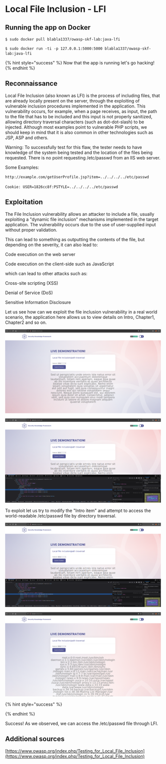 # Local File Inclusion - LFI

## Running the app on Docker

```
$ sudo docker pull blabla1337/owasp-skf-lab:java-lfi
```

```
$ sudo docker run -ti -p 127.0.0.1:5000:5000 blabla1337/owasp-skf-lab:java-lfi
```

{% hint style="success" %}
Now that the app is running let's go hacking!
{% endhint %}

## Reconnaissance

Local File Inclusion (also known as LFI) is the process of including files, that are already locally present on the server, through the exploiting of vulnerable inclusion procedures implemented in the application. This vulnerability occurs, for example, when a page receives, as input, the path to the file that has to be included and this input is not properly sanitized, allowing directory traversal characters (such as dot-dot-slash) to be injected. Although most examples point to vulnerable PHP scripts, we should keep in mind that it is also common in other technologies such as JSP, ASP and others.

Warning: To successfully test for this flaw, the tester needs to have knowledge of the system being tested and the location of the files being requested. There is no point requesting /etc/passwd from an IIS web server.

Some Examples:

```
http://example.com/getUserProfile.jsp?item=../../../../etc/passwd

Cookie: USER=1826cc8f:PSTYLE=../../../../etc/passwd
```

## Exploitation

The File Inclusion vulnerability allows an attacker to include a file, usually exploiting a "dynamic file inclusion" mechanisms implemented in the target application. The vulnerability occurs due to the use of user-supplied input without proper validation.

This can lead to something as outputting the contents of the file, but depending on the severity, it can also lead to:

Code execution on the web server

Code execution on the client-side such as JavaScript

which can lead to other attacks such as:

Cross-site scripting (XSS)

Denial of Service (DoS)

Sensitive Information Disclosure

Let us see how can we exploit the file inclusion vulnerability in a real world scenario, the application here allows us to view details on Intro, Chapter1, Chapter2 and so on.

![](../../.gitbook/assets/python/LFI/1.png)

![](../../.gitbook/assets/python/LFI/2.png)

To exploit let us try to modify the "Intro item" and attempt to access the world-readable /etc/passwd file by directory traversal.

![](../../.gitbook/assets/python/LFI/3.png)

![](../../.gitbook/assets/python/LFI/4.png)

{% hint style="success" %}

{% endhint %}

Success! As we observed, we can access the /etc/passwd file through LFI.

## Additional sources

[https://www.owasp.org/index.php/Testing_for_Local_File_Inclusion](https://www.owasp.org/index.php/Testing_for_Local_File_Inclusion)
